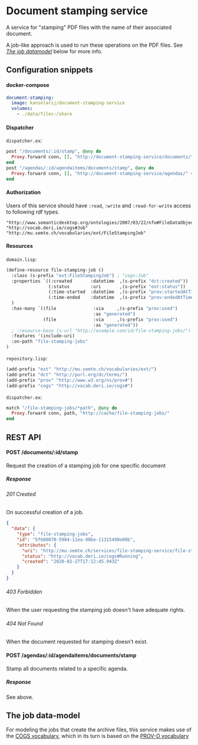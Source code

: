 # Document stamping service
A service for "stamping" PDF files with the name of their associated document.

A job-like approach is used to run these operations on the PDF files. See [*The job datamodel*](#The-job-data-model) below for more info.

## Configuration snippets

#### docker-compose

```yml
document-stamping:
  image: kanselarij/document-stamping-service
  volumes:
    - ./data/files:/share
```

#### Dispatcher

`dispatcher.ex`:
```elixir
post "/documents/:id/stamp", @any do
  Proxy.forward conn, [], "http://document-stamping-service/documents/" <> id <> "/stamp"
end
post "/agendas/:id/agendaitems/documents/stamp", @any do
  Proxy.forward conn, [], "http://document-stamping-service/agendas/" <> id <> "/agendaitems/documents/stamp"
end
```

#### Authorization

Users of this service should have `:read`, `:write` and `:read-for-write` access to following rdf types.
```
"http://www.semanticdesktop.org/ontologies/2007/03/22/nfo#FileDataObject"
"http://vocab.deri.ie/cogs#Job"
"http://mu.semte.ch/vocabularies/ext/FileStampingJob"
```

#### Resources

`domain.lisp`:
```lisp
(define-resource file-stamping-job ()
  :class (s-prefix "ext:FileStampingJob") ; "cogs:Job"
  :properties `((:created       :datetime  ,(s-prefix "dct:created"))
                (:status        :uri       ,(s-prefix "ext:status"))
                (:time-started  :datetime  ,(s-prefix "prov:startedAtTime"))
                (:time-ended    :datetime  ,(s-prefix "prov:endedAtTime"))
  )
  :has-many `((file              :via     ,(s-prefix "prov:used")
                                 :as "generated")
              (file              :via     ,(s-prefix "prov:used")
                                 :as "generated"))
  ; :resource-base (s-url "http://example.com/id/file-stamping-jobs/")
  :features '(include-uri)
  :on-path "file-stamping-jobs"
)
```

`repository.lisp`:
```lisp
(add-prefix "ext" "http://mu.semte.ch/vocabularies/ext/")
(add-prefix "dct" "http://purl.org/dc/terms/")
(add-prefix "prov" "http://www.w3.org/ns/prov#")
(add-prefix "cogs" "http://vocab.deri.ie/cogs#")
```

`dispatcher.ex`:
```elixir
match "/file-stamping-jobs/*path", @any do
  Proxy.forward conn, path, "http://cache/file-stamping-jobs/"
end
```

## REST API
#### POST /documents/:id/stamp
Request the creation of a stamping job for one specific document

##### Response
###### 201 Created
On successful creation of a job.

```json
{
  "data": {
    "type": "file-stamping-jobs",
    "id": "5f680870-5984-11ea-98be-11315490e00b",
    "attributes": {
      "uri": "http://mu.semte.ch/services/file-stamping-service/file-stamping-jobs/5f680870-5984-11ea-98be-11315490e00b",
      "status": "http://vocab.deri.ie/cogs#Running",
      "created": "2020-02-27T17:12:45.943Z"
    }
  }
}
```

###### 403 Forbidden
When the user requesting the stamping job doesn't have adequate rights.

###### 404 Not Found
When the document requested for stamping doesn't exist.

#### POST /agendas/:id/agendaitems/documents/stamp
Stamp all documents related to a specific agenda.  

##### Response
See above.

## The job data-model

For modeling the jobs that create the archive files, this service makes use of the [COGS vocabulary](http://vocab.deri.ie/cogs#Job), which in its turn is based on the [PROV-O vocabulary](https://www.w3.org/TR/2013/REC-prov-o-20130430/#prov-o-at-a-glance)
